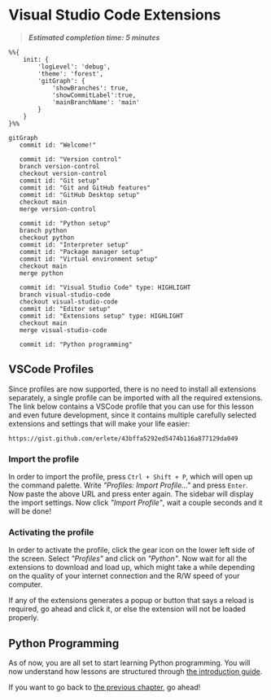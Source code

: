 # Visual Studio Code Extensions

> ***Estimated completion time: 5 minutes***

```mermaid
%%{
    init: {
        'logLevel': 'debug',
        'theme': 'forest',
        'gitGraph': {
            'showBranches': true,
            'showCommitLabel':true,
            'mainBranchName': 'main'
        }
    }
}%%

gitGraph
   commit id: "Welcome!"

   commit id: "Version control"
   branch version-control
   checkout version-control
   commit id: "Git setup"
   commit id: "Git and GitHub features"
   commit id: "GitHub Desktop setup"
   checkout main
   merge version-control

   commit id: "Python setup"
   branch python
   checkout python
   commit id: "Interpreter setup"
   commit id: "Package manager setup"
   commit id: "Virtual environment setup"
   checkout main
   merge python

   commit id: "Visual Studio Code" type: HIGHLIGHT
   branch visual-studio-code
   checkout visual-studio-code
   commit id: "Editor setup"
   commit id: "Extensions setup" type: HIGHLIGHT
   checkout main
   merge visual-studio-code

   commit id: "Python programming"
```

## VSCode Profiles

Since profiles are now supported, there is no need to install all extensions separately, a single profile can be imported with all the required extensions. The link below contains a VSCode profile that you can use for this lesson and even future development, since it contains multiple carefully selected extensions and settings that will make your life easier:

`https://gist.github.com/erlete/43bffa5292ed5474b116a877129da049`

### Import the profile

In order to import the profile, press `Ctrl + Shift + P`, which will open up the command palette. Write *"Profiles: Import Profile..."* and press `Enter`. Now paste the above URL and press enter again. The sidebar will display the import settings. Now click *"Import Profile"*, wait a couple seconds and it will be done!

### Activating the profile

In order to activate the profile, click the gear icon on the lower left side of the screen. Select *"Profiles"* and click on *"Python"*. Now wait for all the extensions to download and load up, which might take a while depending on the quality of your internet connection and the R/W speed of your computer.

If any of the extensions generates a popup or button that says a reload is required, go ahead and click it, or else the extension will not be loaded properly.

## Python Programming

As of now, you are all set to start learning Python programming. You will now understand how lessons are structured through [the introduction guide](/lessons/README.md).

If you want to go back to [the previous chapter](../editor/README.md), go ahead!

